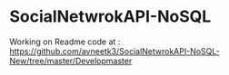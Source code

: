 # SocialNetwrokAPI-NoSQL
Working on Readme 
code at : https://github.com/avneetk3/SocialNetwrokAPI-NoSQL-New/tree/master/Developmaster
